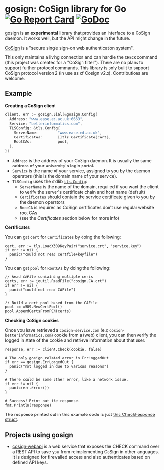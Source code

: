 # gosign: CoSign library for Go [![Go Report Card](https://goreportcard.com/badge/github.com/qaisjp/gosign)](https://goreportcard.com/report/github.com/qaisjp/gosign) [![GoDoc](https://godoc.org/github.com/qaisjp/gosign?status.svg)](https://godoc.org/github.com/qaisjp/gosign)

gosign is an **experimental** library that provides an interface to a CoSign daemon. It works well, but the API might change in the future.

[CoSign](http://weblogin.org) is a "secure single sign-on web authentication system".

This only maintains a living connection and can handle the `CHECK` command (this project was created for a "CoSign filter"). There are no plans to support further protocol
commands. This library is only built to support CoSign protocol version 2 (in use as of Cosign v2.x). Contributions are welcome.

## Example

**Creating a CoSign client**

```go
client, err := gosign.Dial(&gosign.Config{
  Address: "www.ease.ed.ac.uk:6663",
  Service: "betterinformatics.com",
  TLSConfig: &tls.Config{
    ServerName:         "www.ease.ed.ac.uk",
    Certificates:       []tls.Certificate{cert},
    RootCAs:            pool,
  },
})
```

- `Address` is the address of your CoSign daemon. It is usually the same address of your university's login portal.
- `Service` is the name of your service, assigned to you by the daemon operators (this is the domain name of your service).
- `TLSConfig` uses the stdlib [`tls.Config`](https://golang.org/pkg/crypto/tls/#Config):
  - `ServerName` is the name of the domain, required if you want the client to verify the server's certificate chain and host name (default)
  - `Certificates` should contain the service certificate given to you by the daemon operators
  - `RootCA` is required as CoSign certificates don't use regular website root CAs
  - (see the _Certificates_ section below for more info)

**Certificates**

You can get `cert` for `Certificates` by doing the following:

```
cert, err := tls.LoadX509KeyPair("service.crt", "service.key")
if err != nil {
  panic("could not read certfile+keyfile")
}
```

You can get `pool` for `RootCAs` by doing the following:

```
// Read CAFile containing multiple certs
certs, err := ioutil.ReadFile("cosign.CA.crt")
if err != nil {
  panic("could not read CAFile")
}

// Build a cert pool based from the CAFile
pool := x509.NewCertPool()
pool.AppendCertsFromPEM(certs)
```

**Checking CoSign cookies**

Once you have retrieved a `cosign-service.com` (e.g `cosign-betterinformatics.com`) cookie from a (web) client,
you can then verify the logged in state of the cookie and retrieve information about that user.

```
response, err := client.Check(cookie, false)

# The only gosign related error is ErrLoggedOut.
if err == gosign.ErrLoggedOut {
  panic("not logged in due to various reasons")
}

# There could be some other error, like a network issue.
if err != nil {
  panic(err.Error())
}

# Success! Print out the response.
fmt.Println(response)
```

The response printed out in this example code is just [this CheckResponse struct](https://godoc.org/github.com/qaisjp/gosign#CheckResponse).

## Projects using gosign

- [cosign-webapi](https://github.com/qaisjp/cosign-webapi/) is a web service that exposes the CHECK command over a REST API to save you from reimplementing CoSign in other languages. It is designed for firewalled access and also authenticates based on defined API keys.
